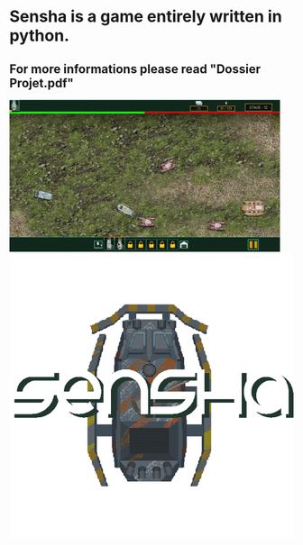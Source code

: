 # Sensha is a game entirely written in python. <br/>
## For more informations please read "Dossier Projet.pdf"

![Sensha Game gif](Preview.gif)
![Sensha Game title](title.png)
